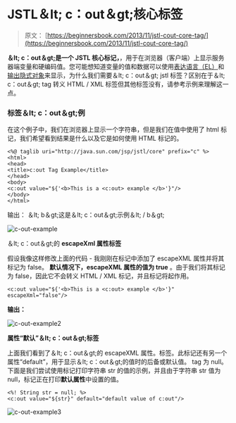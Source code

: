 # JSTL＆lt; c：out＆gt;核心标签

> 原文： [https://beginnersbook.com/2013/11/jstl-cout-core-tag/](https://beginnersbook.com/2013/11/jstl-cout-core-tag/)

**＆lt; c：out＆gt;是一个 JSTL 核心标记，**，用于在浏览器（客户端）上显示服务器端变量和硬编码值。您可能想知道变量的值和数据可以使用[表达语言（EL）](https://beginnersbook.com/2013/11/jsp-expression-language-el/ "EL")和[输出隐式对象](https://beginnersbook.com/2013/11/jsp-implicit-object-out-with-examples/ "Out implicit object")来显示，为什么我们需要＆lt; c：out＆gt; jstl 标签？区别在于＆lt; c：out＆gt; tag 转义 HTML / XML 标签但其他标签没有，请参考示例来理解这一点。

### 标签＆lt; c：out＆gt;例

在这个例子中，我们在浏览器上显示一个字符串，但是我们在值中使用了 html 标记，我们希望看到结果是什么以及它是如何使用 HTML 标记的。

```
<%@ taglib uri="http://java.sun.com/jsp/jstl/core" prefix="c" %>
<html>
<head>
<title>c:out Tag Example</title>
</head>
<body>
<c:out value="${'<b>This is a <c:out> example </b>'}"/>
</body>
</html>
```

输出：
＆lt; b＆gt;这是＆lt; c：out＆gt;示例＆lt; / b＆gt;

![c-out-example](../Images/582c61a6d5ce915b48ba7f3d32746181.jpg)

＆lt; c：out＆gt;的 **escapeXml 属性标签**

假设我像这样修改上面的代码 - 我刚刚在标记中添加了 escapeXML 属性并将其标记为 false。 **默认情况下，escapeXML 属性的值为 true** 。由于我们将其标记为 false，因此它不会转义 HTML / XML 标记，并且标记将起作用。

```
<c:out value="${'<b>This is a <c:out> example </b>'}" escapeXml="false"/>
```

**输出：**

![c-out-example2](../Images/85bdcb5708a989960c916f6204b048b6.jpg)

**属性“默认”＆lt; c：out＆gt;标签**

上面我们看到了＆lt; c：out＆gt;的 escapeXML 属性。标签。此标记还有另一个属性“default”，用于显示＆lt; c：out＆gt;的值时的后备或默认值。 tag 为 null。下面是我们尝试使用标记打印字符串 str 的值的示例，并且由于字符串 str 值为 null，标记正在打印**默认属性**中设置的值。

```
<%! String str = null; %>
<c:out value="${str}" default="default value of c:out"/>
```

![c-out-example3](../Images/ffbab492317184dd3d44fdec53555463.jpg)